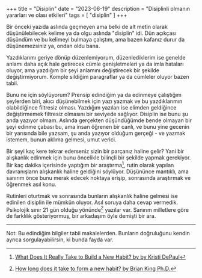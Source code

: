+++
title = "Disiplin"
date = "2023-06-19"
description = "Disiplinli olmanın yararları ve olası etkileri"
tags = [
    "disiplin"
]
+++

Bir önceki yazıda aslında geçmeyen ama belki de alt metin olarak düşünülebilecek kelime ya da olgu aslında "disiplin" idi. Dün açıkçası düşündüm ve bu kelimeyi bulmaya çalıştım, ama bazen kafanız durur da düşünemezsiniz ya, ondan oldu bana.

Yazdıklarımı geriye dönüp düzenlemiyorum, düzenlediklerim ise genelde anlamı daha açık hale getirecek cümle genişletmeleri ya da imla hataları oluyor, ama yazdığım bir şeyi anlamını değiştirecek bir şekilde değiştirmiyorum. Komple sildiğim paragraflar ya da cümleler oluyor bazen tabii.

Bunu ne için söylüyorum? Prensip edindiğim ya da edinmeye çalıştığım şeylerden biri, akıcı düşünebilmek için yazı yazmak ve bu yazdıklarımın olabildiğince filtresiz olması. Yazdığım yazıları ise elimden geldiğince değiştirmemek filtresiz olmasını bir seviyede sağlıyor. Disiplin ise bunu şu anda yazıyor olmam. Aslında gerçekten düşündüğümde bende olmayan bir şeyi edinme çabası bu, ama insan öğrenen bir canlı, ve bunu yine gecenin bir yarısında bile yazsam, şu anda yazıyor olduğum gerçeği - ve yazmak istemem, bunun aklıma gelmesi, umut verici.

Bir şeyi kaç kere tekrar ederseniz sizin bir parçanız haline gelir? Yani bir alışkanlık edinmek için bunu öncelikle bilinçli bir şekilde yapmak gerekiyor. Bir kaç dakika içerisinde yaptığım bir araştırma[^1], rutin olarak yapılan davranışların alışkanlık haline geldiğini söylüyor. Düşününce mantıklı, ama sanırım önce bunu merak edecek noktaya erişip, sonrasında araştırmak ve öğrenmek asıl konu.

Rutinleri oturtmak ve sonrasında bunların alışkanlık haline gelmesi ise edinilen disiplin ile mümkün oluyor. Asıl soruya daha cevap vermedik. Psikolojik sınır 21 gün olduğu yönünde[^2] yazılar var. Sanırım milletlere göre de farklılık gösteriyormuş, bir arkadaşım öyle demişti bir ara.

---
Not: Bu edindiğim bilgiler tabii makalelerden. Bunların doğruluğunu kendin ayrıca sorgulayabilirsin, ki bunda fayda var.

[^1]: [What Does It Really Take to Build a New Habit? by by Kristi DePaul](https://hbr.org/2021/02/what-does-it-really-take-to-build-a-new-habit)
[^2]: [How long does it take to form a new habit? by Brian King Ph.D.](https://www.psychologytoday.com/us/blog/taking-it-easy/202001/how-long-does-it-take-form-new-habit)

